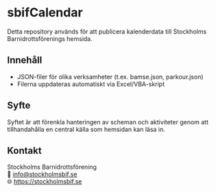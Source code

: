 # sbifCalendar

Detta repository används för att publicera kalenderdata till Stockholms Barnidrottsförenings hemsida.

## Innehåll
- JSON-filer för olika verksamheter (t.ex. bamse.json, parkour.json)
- Filerna uppdateras automatiskt via Excel/VBA-skript

## Syfte
Syftet är att förenkla hanteringen av scheman och aktiviteter genom att tillhandahålla en central källa som hemsidan kan läsa in.

## Kontakt
Stockholms Barnidrottsförening  
📧 info@stockholmsbif.se  
🌐 https://stockholmsbif.se

